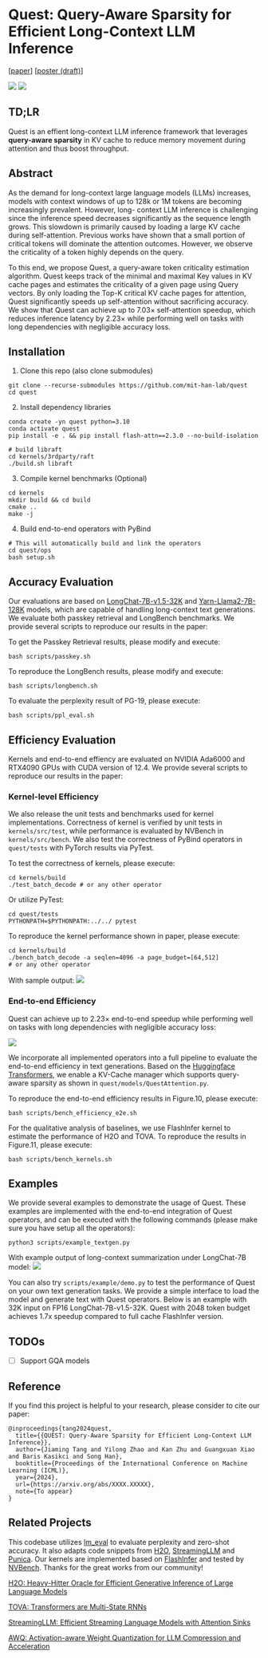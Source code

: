 # Quest: Query-Aware Sparsity for Efficient Long-Context LLM Inference

[[paper](./assets/quest_paper.pdf)] [[poster (draft)](./assets/quest_poster.pdf)]

![](./assets/figures/fig-teaser.png)
![](./assets/figures/demo.gif)


## TD;LR
Quest is an effient long-context LLM inference framework that leverages **query-aware sparsity** in KV cache to reduce memory movement during attention and thus boost throughput. 

## Abstract
As the demand for long-context large language models (LLMs) increases, models with context windows of up to 128k or 1M tokens are becoming increasingly prevalent. However, long-
context LLM inference is challenging since the inference speed decreases significantly as the sequence length grows. This slowdown is primarily caused by loading a large KV cache during self-attention. Previous works have shown that a small portion of critical tokens will dominate the attention outcomes. However, we observe the criticality of a token highly depends on the query. 

To this end, we propose Quest, a query-aware token criticality estimation algorithm. Quest keeps track of the minimal and maximal Key values in KV cache pages and estimates the criticality of a given page using Query vectors. By only loading the Top-K critical KV cache pages for attention, Quest significantly speeds up self-attention without sacrificing accuracy. We show that Quest can achieve up to 7.03× self-attention speedup, which reduces inference latency by 2.23× while performing well on tasks with long dependencies with negligible accuracy loss.

## Installation
1. Clone this repo (also clone submodules)
```
git clone --recurse-submodules https://github.com/mit-han-lab/quest
cd quest
```
2. Install dependency libraries
```
conda create -yn quest python=3.10
conda activate quest
pip install -e . && pip install flash-attn==2.3.0 --no-build-isolation

# build libraft
cd kernels/3rdparty/raft
./build.sh libraft
```
3. Compile kernel benchmarks (Optional)
```
cd kernels
mkdir build && cd build
cmake ..
make -j
```
4. Build end-to-end operators with PyBind
```
# This will automatically build and link the operators
cd quest/ops
bash setup.sh
```
## Accuracy Evaluation
Our evaluations are based on [LongChat-7B-v1.5-32K](https://huggingface.co/lmsys/longchat-7b-v1.5-32k?clone=true) and [Yarn-Llama2-7B-128K](https://huggingface.co/NousResearch/Yarn-Llama-2-7b-128k) models, which are capable of handling long-context text generations. We evaluate both passkey retrieval and LongBench benchmarks. We provide several scripts to reproduce our results in the paper:

To get the Passkey Retrieval results, please modify and execute:
```
bash scripts/passkey.sh
```

To reproduce the LongBench results, please modify and execute:
```
bash scripts/longbench.sh
```

To evaluate the perplexity result of PG-19, please execute:
```
bash scripts/ppl_eval.sh
```

## Efficiency Evaluation
Kernels and end-to-end effiency are evaluated on NVIDIA Ada6000 and RTX4090 GPUs with CUDA version of 12.4. We provide several scripts to reproduce our results in the paper:

### Kernel-level Efficiency
We also release the unit tests and benchmarks used for kernel implementations. Correctness of kernel is verified by unit tests in `kernels/src/test`, while performance is evaluated by NVBench in `kernels/src/bench`. We also test the correctness of PyBind operators in `quest/tests` with PyTorch results via PyTest.

To test the correctness of kernels, please execute:
```
cd kernels/build
./test_batch_decode # or any other operator
```
Or utilize PyTest:
```
cd quest/tests
PYTHONPATH=$PYTHONPATH:../../ pytest
```
To reproduce the kernel performance shown in paper, please execute:
```
cd kernels/build
./bench_batch_decode -a seqlen=4096 -a page_budget=[64,512]
# or any other operator
```
With sample output:
![](./assets/figures/fig-kernel-bench.png)

### End-to-end Efficiency

Quest can achieve up to 2.23× end-to-end speedup while performing well on tasks with long dependencies with negligible accuracy loss:

![](./assets/figures/fig_e2e.png)

We incorporate all implemented operators into a full pipeline to evaluate the end-to-end efficiency in text generations. Based on the [Huggingface Transformers](https://github.com/huggingface/transformers/blob/main/src/transformers/models/llama/modeling_llama.py), we enable a KV-Cache manager which supports query-aware sparsity as shown in `quest/models/QuestAttention.py`.

To reproduce the end-to-end efficiency results in Figure.10, please execute:
```
bash scripts/bench_efficiency_e2e.sh
```

For the qualitative analysis of baselines, we use FlashInfer kernel to estimate the performance of H2O and TOVA. To reproduce the results in Figure.11, please execute:
```
bash scripts/bench_kernels.sh
```

## Examples
We provide several examples to demonstrate the usage of Quest. These examples are implemented with the end-to-end integration of Quest operators, and can be executed with the following commands (please make sure you have setup all the operators):
```
python3 scripts/example_textgen.py
```
With example output of long-context summarization under LongChat-7B model:
![](./assets/figures/fig-example.png)

You can also try `scripts/example/demo.py` to test the performance of Quest on your own text generation tasks. We provide a simple interface to load the model and generate text with Quest operators. Below is an example with 32K input on FP16 LongChat-7B-v1.5-32K. Quest with 2048 token budget achieves 1.7x speedup compared to full cache FlashInfer version.

## TODOs

- [ ] Support GQA models

## Reference
If you find this project is helpful to your research, please consider to cite our paper:
```
@inproceedings{tang2024quest,
  title={{QUEST: Query-Aware Sparsity for Efficient Long-Context LLM Inference}},
  author={Jiaming Tang and Yilong Zhao and Kan Zhu and Guangxuan Xiao and Baris Kasikci and Song Han},
  booktitle={Proceedings of the International Conference on Machine Learning (ICML)},
  year={2024},
  url={https://arxiv.org/abs/XXXX.XXXXX},
  note={To appear}
}
```

## Related Projects

This codebase utilizes [lm_eval](https://github.com/EleutherAI/lm-evaluation-harness.git) to evaluate perplexity and zero-shot accuracy. It also adapts code snippets from [H2O](https://github.com/FMInference/H2O), [StreamingLLM](https://github.com/mit-han-lab/streaming-llm) and [Punica](https://github.com/punica-ai/punica). Our kernels are implemented based on [FlashInfer](https://github.com/flashinfer-ai/flashinfer) and tested by [NVBench](https://github.com/NVIDIA/nvbench/tree/main). Thanks for the great works from our community!


[H2O: Heavy-Hitter Oracle for Efficient Generative Inference of Large Language Models](https://github.com/FMInference/H2O)

[TOVA: Transformers are Multi-State RNNs](https://github.com/schwartz-lab-NLP/TOVA)

[StreamingLLM: Efficient Streaming Language Models with Attention Sinks](https://github.com/mit-han-lab/streaming-llm)

[AWQ: Activation-aware Weight Quantization for LLM Compression and Acceleration](https://github.com/mit-han-lab/llm-awq/)